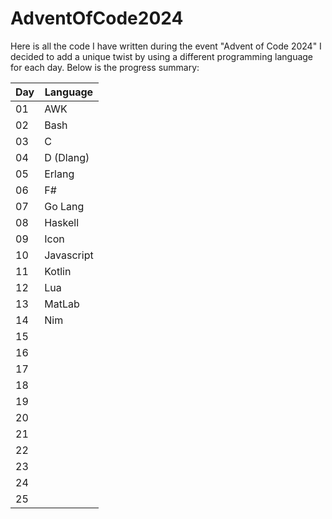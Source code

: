 # AdventOfCode2024

Here is all the code I have written during the event "Advent of Code 2024"
I decided to add a unique twist by using a different programming language for each day. Below is the progress summary:

| Day | Language   |
|-----|------------|
| 01  | AWK        |
| 02  | Bash       |
| 03  | C          |
| 04  | D (Dlang)  |
| 05  | Erlang     |
| 06  | F#         |
| 07  | Go Lang    |
| 08  | Haskell    |
| 09  | Icon       |
| 10  | Javascript |
| 11  | Kotlin     |
| 12  | Lua        |
| 13  | MatLab     |
| 14  | Nim        |
| 15  |            |
| 16  |            |
| 17  |            |
| 18  |            |
| 19  |            |
| 20  |            |
| 21  |            |
| 22  |            |
| 23  |            |
| 24  |            |
| 25  |            |
